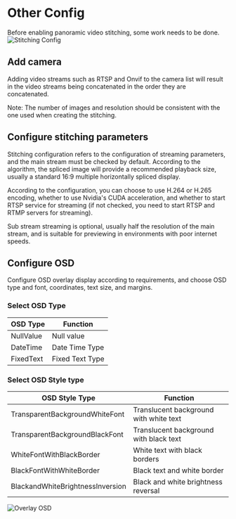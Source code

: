 # Other Config
Before enabling panoramic video stitching, some work needs to be done.
![Stitching Config](/Pano/StitchingConfig.jpg)

## Add camera
Adding video streams such as RTSP and Onvif to the camera list will result in the video streams being concatenated in the order they are concatenated.

Note: The number of images and resolution should be consistent with the one used when creating the stitching.

## Configure stitching parameters
Stitching configuration refers to the configuration of streaming parameters, and the main stream must be checked by default. According to the algorithm, the spliced image will provide a recommended playback size, usually a standard 16:9 multiple horizontally spliced display.

According to the configuration, you can choose to use H.264 or H.265 encoding, whether to use Nvidia's CUDA acceleration, and whether to start RTSP service for streaming (if not checked, you need to start RTSP and RTMP servers for streaming).

Sub stream streaming is optional, usually half the resolution of the main stream, and is suitable for previewing in environments with poor internet speeds.

## Configure OSD
Configure OSD overlay display according to requirements, and choose OSD type and font, coordinates, text size, and margins.

### Select OSD Type

| OSD Type | Function |
|  ----  | ----  |
| NullValue | Null value |
| DateTime | Date Time Type |
| FixedText | Fixed Text Type |

### Select OSD Style type

| OSD Style Type | Function |
|  ----  | ----  |
| TransparentBackgroundWhiteFont | Translucent background with white text |
| TransparentBackgroundBlackFont | Translucent background with black text |
| WhiteFontWithBlackBorder | White text with black borders |
| BlackFontWithWhiteBorder | Black text and white border |
| BlackandWhiteBrightnessInversion | Black and white brightness reversal |

![Overlay OSD](/Pano/OverlayOSD.jpg)